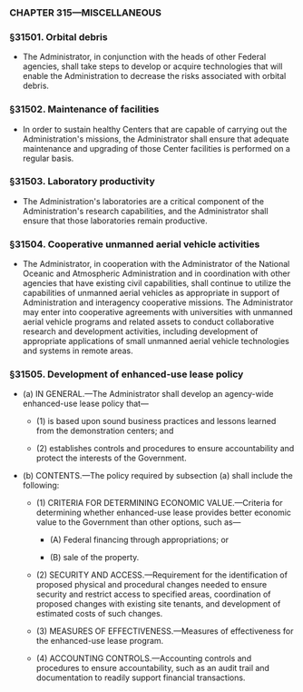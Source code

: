 ### **CHAPTER 315—MISCELLANEOUS**

### §31501. Orbital debris
* The Administrator, in conjunction with the heads of other Federal agencies, shall take steps to develop or acquire technologies that will enable the Administration to decrease the risks associated with orbital debris.

### §31502. Maintenance of facilities
* In order to sustain healthy Centers that are capable of carrying out the Administration's missions, the Administrator shall ensure that adequate maintenance and upgrading of those Center facilities is performed on a regular basis.

### §31503. Laboratory productivity
* The Administration's laboratories are a critical component of the Administration's research capabilities, and the Administrator shall ensure that those laboratories remain productive.

### §31504. Cooperative unmanned aerial vehicle activities
* The Administrator, in cooperation with the Administrator of the National Oceanic and Atmospheric Administration and in coordination with other agencies that have existing civil capabilities, shall continue to utilize the capabilities of unmanned aerial vehicles as appropriate in support of Administration and interagency cooperative missions. The Administrator may enter into cooperative agreements with universities with unmanned aerial vehicle programs and related assets to conduct collaborative research and development activities, including development of appropriate applications of small unmanned aerial vehicle technologies and systems in remote areas.

### §31505. Development of enhanced-use lease policy
* (a) IN GENERAL.—The Administrator shall develop an agency-wide enhanced-use lease policy that—

  * (1) is based upon sound business practices and lessons learned from the demonstration centers; and

  * (2) establishes controls and procedures to ensure accountability and protect the interests of the Government.


* (b) CONTENTS.—The policy required by subsection (a) shall include the following:

  * (1) CRITERIA FOR DETERMINING ECONOMIC VALUE.—Criteria for determining whether enhanced-use lease provides better economic value to the Government than other options, such as—

    * (A) Federal financing through appropriations; or

    * (B) sale of the property.


  * (2) SECURITY AND ACCESS.—Requirement for the identification of proposed physical and procedural changes needed to ensure security and restrict access to specified areas, coordination of proposed changes with existing site tenants, and development of estimated costs of such changes.

  * (3) MEASURES OF EFFECTIVENESS.—Measures of effectiveness for the enhanced-use lease program.

  * (4) ACCOUNTING CONTROLS.—Accounting controls and procedures to ensure accountability, such as an audit trail and documentation to readily support financial transactions.